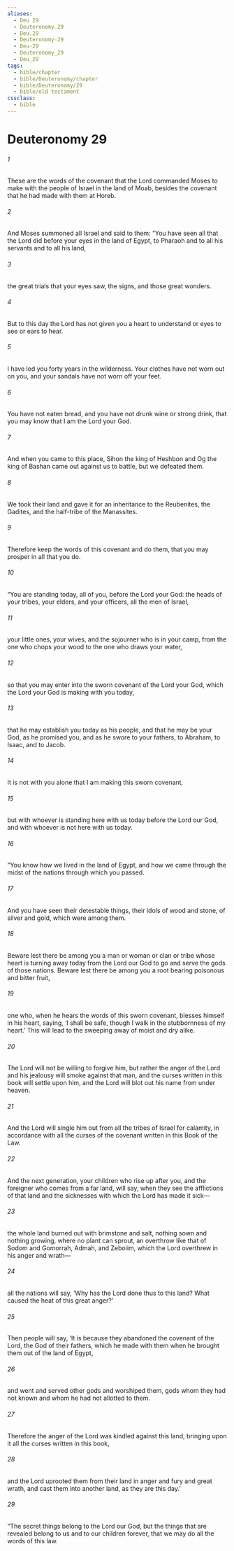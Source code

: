 ```yaml
---
aliases:
  - Deu 29
  - Deuteronomy.29
  - Deu.29
  - Deuteronomy-29
  - Deu-29
  - Deuteronomy_29
  - Deu_29
tags:
  - bible/chapter
  - bible/Deuteronomy/chapter
  - bible/Deuteronomy/29
  - bible/old testament
cssclass:
  - bible
---
```


# Deuteronomy 29

###### 1
These are the words of the covenant that the Lord commanded Moses to make with the people of Israel in the land of Moab, besides the covenant that he had made with them at Horeb.
###### 2
And Moses summoned all Israel and said to them: “You have seen all that the Lord did before your eyes in the land of Egypt, to Pharaoh and to all his servants and to all his land,
###### 3
the great trials that your eyes saw, the signs, and those great wonders.
###### 4
But to this day the Lord has not given you a heart to understand or eyes to see or ears to hear.
###### 5
I have led you forty years in the wilderness. Your clothes have not worn out on you, and your sandals have not worn off your feet.
###### 6
You have not eaten bread, and you have not drunk wine or strong drink, that you may know that I am the Lord your God.
###### 7
And when you came to this place, Sihon the king of Heshbon and Og the king of Bashan came out against us to battle, but we defeated them.
###### 8
We took their land and gave it for an inheritance to the Reubenites, the Gadites, and the half-tribe of the Manassites.
###### 9
Therefore keep the words of this covenant and do them, that you may prosper in all that you do.
###### 10
“You are standing today, all of you, before the Lord your God: the heads of your tribes, your elders, and your officers, all the men of Israel,
###### 11
your little ones, your wives, and the sojourner who is in your camp, from the one who chops your wood to the one who draws your water,
###### 12
so that you may enter into the sworn covenant of the Lord your God, which the Lord your God is making with you today,
###### 13
that he may establish you today as his people, and that he may be your God, as he promised you, and as he swore to your fathers, to Abraham, to Isaac, and to Jacob.
###### 14
It is not with you alone that I am making this sworn covenant,
###### 15
but with whoever is standing here with us today before the Lord our God, and with whoever is not here with us today.
###### 16
“You know how we lived in the land of Egypt, and how we came through the midst of the nations through which you passed.
###### 17
And you have seen their detestable things, their idols of wood and stone, of silver and gold, which were among them.
###### 18
Beware lest there be among you a man or woman or clan or tribe whose heart is turning away today from the Lord our God to go and serve the gods of those nations. Beware lest there be among you a root bearing poisonous and bitter fruit,
###### 19
one who, when he hears the words of this sworn covenant, blesses himself in his heart, saying, ‘I shall be safe, though I walk in the stubbornness of my heart.’ This will lead to the sweeping away of moist and dry alike.
###### 20
The Lord will not be willing to forgive him, but rather the anger of the Lord and his jealousy will smoke against that man, and the curses written in this book will settle upon him, and the Lord  will blot out his name from under heaven.
###### 21
And the Lord will single him out from all the tribes of Israel for calamity, in accordance with all the curses of the covenant written in this Book of the Law.
###### 22
And the next generation, your children who rise up after you, and the foreigner who comes from a far land, will say, when they see the afflictions of that land and the sicknesses with which the Lord has made it sick—
###### 23
the whole land burned out with brimstone and salt, nothing sown and nothing growing, where no plant can sprout, an overthrow like that of Sodom and Gomorrah, Admah, and Zeboiim, which the Lord overthrew in his anger and wrath—
###### 24
all the nations will say, ‘Why has the Lord done thus to this land? What caused the heat of this great anger?’
###### 25
Then people will say, ‘It is because they abandoned the covenant of the Lord, the God of their fathers, which he made with them when he brought them out of the land of Egypt,
###### 26
and went and served other gods and worshiped them, gods whom they had not known and whom he had not allotted to them.
###### 27
Therefore the anger of the Lord was kindled against this land, bringing upon it all the curses written in this book,
###### 28
and the Lord  uprooted them from their land in anger and fury and great wrath, and cast them into another land, as they are this day.’
###### 29
“The secret things belong to the Lord our God, but the things that are revealed belong to us and to our children forever, that we may do all the words of this law.


